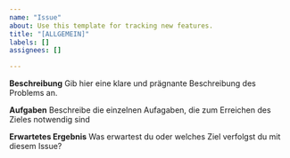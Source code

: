 ```yaml
---
name: "Issue"
about: Use this template for tracking new features.
title: "[ALLGEMEIN]"
labels: []
assignees: []

---
```


**Beschreibung**
Gib hier eine klare und prägnante Beschreibung des Problems an.

**Aufgaben**
Beschreibe die einzelnen Aufagaben, die zum Erreichen des Zieles notwendig sind

**Erwartetes Ergebnis**
Was erwartest du oder welches Ziel verfolgst du mit diesem Issue?